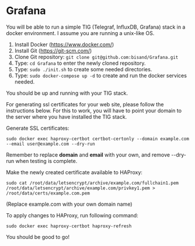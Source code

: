 # Grafana
You will be able to run a simple TIG (Telegraf, InfluxDB, Grafana) stack in a docker environment. I assume you are running a unix-like OS.

1. Install Docker (https://www.docker.com/)
2. Install Git (https://git-scm.com/)
3. Clone Git repository: ``` git clone git@github.com:bisand/Grafana.git ```
4. Type: ``` cd Grafana ``` to enter the newly cloned repository.
5. Type: ``` sudo ./init.sh ``` to create some needed directories.
6. Type: ``` sudo docker-compose up -d ``` to create and run the docker services needed.

You should be up and running with your TIG stack.

For generating ssl certificates for your web site, please follow the instructions below. For this to work, you will have to point your domain to the server where you have installed the TIG stack.

Generate SSL certificates:
```
sudo docker exec haproxy-certbot certbot-certonly --domain example.com --email user@example.com --dry-run
```

Remember to replace **domain** and **email** with your own, and remove --dry-run when testing is complete.

Make the newly created certificate available to HAProxy:
```
sudo cat /root/data/letsencrypt/archive/example.com/fullchain1.pem /root/data/letsencrypt/archive/example.com/privkey1.pem > /root/data/certs/example.com.pem
```
(Replace example.com with your own domain name)

To apply changes to HAProxy, run following command:
```
sudo docker exec haproxy-certbot haproxy-refresh
```

You should be good to go!
